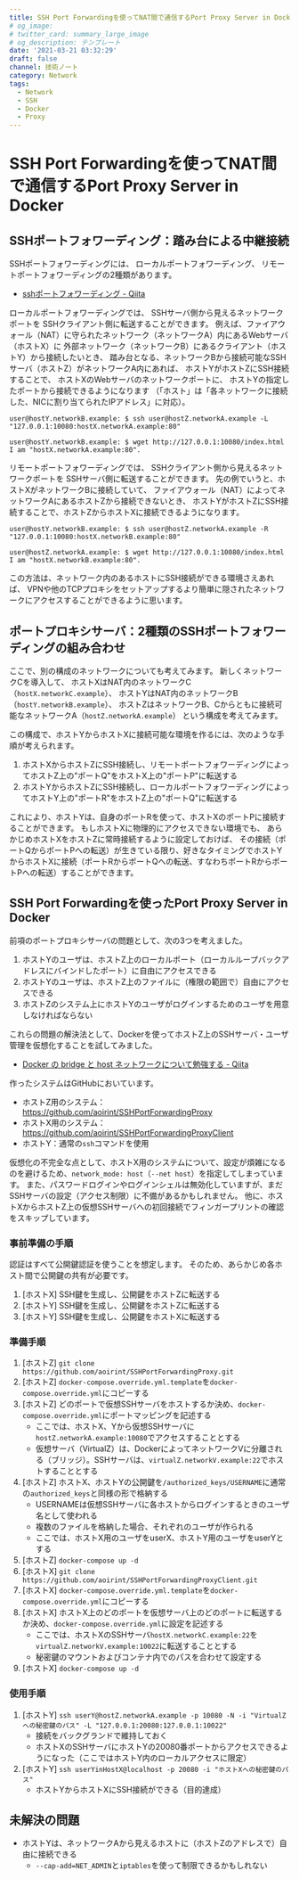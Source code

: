 ```yaml
---
title: SSH Port Forwardingを使ってNAT間で通信するPort Proxy Server in Docker
# og_image:
# twitter_card: summary_large_image
# og_description: テンプレート
date: '2021-03-21 03:32:29'
draft: false
channel: 技術ノート
category: Network
tags:
  - Network
  - SSH
  - Docker
  - Proxy
---
```


# SSH Port Forwardingを使ってNAT間で通信するPort Proxy Server in Docker

## SSHポートフォワーディング：踏み台による中継接続

SSHポートフォワーディングには、
ローカルポートフォワーディング、
リモートポートフォワーディングの2種類があります。

- [sshポートフォワーディング - Qiita](https://qiita.com/mechamogera/items/b1bb9130273deb9426f5)

ローカルポートフォワーディングでは、
SSHサーバ側から見えるネットワークポートを
SSHクライアント側に転送することができます。
例えば、ファイアウォール（NAT）に守られたネットワーク（ネットワークA）内にあるWebサーバ（ホストX）に
外部ネットワーク（ネットワークB）にあるクライアント（ホストY）から接続したいとき、
踏み台となる、ネットワークBから接続可能なSSHサーバ（ホストZ）がネットワークA内にあれば、
ホストYがホストZにSSH接続することで、
ホストXのWebサーバのネットワークポートに、
ホストYの指定したポートから接続できるようになります
（「ホスト」は「各ネットワークに接続した、NICに割り当てられたIPアドレス」に対応）。

```shell
user@hostY.networkB.example: $ ssh user@hostZ.networkA.example -L "127.0.0.1:10080:hostX.networkA.example:80"

user@hostY.networkB.example: $ wget http://127.0.0.1:10080/index.html
I am "hostX.networkA.example:80".
```

リモートポートフォワーディングでは、
SSHクライアント側から見えるネットワークポートを
SSHサーバ側に転送することができます。
先の例でいうと、ホストXがネットワークBに接続していて、
ファイアウォール（NAT）によってネットワークAにあるホストZから接続できないとき、
ホストYがホストZにSSH接続することで、ホストZからホストXに接続できるようになります。

```shell
user@hostY.networkB.example: $ ssh user@hostZ.networkA.example -R "127.0.0.1:10080:hostX.networkB.example:80"

user@hostZ.networkA.example: $ wget http://127.0.0.1:10080/index.html
I am "hostX.networkB.example:80".
```

この方法は、ネットワーク内のあるホストにSSH接続ができる環境さえあれば、
VPNや他のTCPプロキシをセットアップするより簡単に隠されたネットワークにアクセスすることができるように思います。



## ポートプロキシサーバ：2種類のSSHポートフォワーディングの組み合わせ

ここで、別の構成のネットワークについても考えてみます。
新しくネットワークCを導入して、
ホストXはNAT内のネットワークC（`hostX.networkC.example`）、
ホストYはNAT内のネットワークB（`hostY.networkB.example`）、
ホストZはネットワークB、Cからともに接続可能なネットワークA（`hostZ.networkA.example`）
という構成を考えてみます。

この構成で、ホストYからホストXに接続可能な環境を作るには、次のような手順が考えられます。

1. ホストXからホストZにSSH接続し、リモートポートフォワーディングによってホストZ上の"ポートQ"をホストX上の"ポートP"に転送する
2. ホストYからホストZにSSH接続し、ローカルポートフォワーディングによってホストY上の"ポートR"をホストZ上の"ポートQ"に転送する

これにより、ホストYは、自身のポートRを使って、ホストXのポートPに接続することができます。
もしホストXに物理的にアクセスできない環境でも、
あらかじめホストXをホストZに常時接続するように設定しておけば、
その接続（ポートQからポートPへの転送）が生きている限り、好きなタイミングでホストYからホストXに接続（ポートRからポートQへの転送、すなわちポートRからポートPへの転送）することができます。



## SSH Port Forwardingを使ったPort Proxy Server in Docker
前項のポートプロキシサーバの問題として、次の3つを考えました。

1. ホストYのユーザは、ホストZ上のローカルポート（ローカルループバックアドレスにバインドしたポート）に自由にアクセスできる
2. ホストYのユーザは、ホストZ上のファイルに（権限の範囲で）自由にアクセスできる
3. ホストZのシステム上にホストYのユーザがログインするためのユーザを用意しなければならない

これらの問題の解決法として、Dockerを使ってホストZ上のSSHサーバ・ユーザ管理を仮想化することを試してみました。

- [Docker の bridge と host ネットワークについて勉強する - Qiita](https://qiita.com/toshihirock/items/f5b9f7799ec8bf8c328e)

作ったシステムはGitHubにおいています。

- ホストZ用のシステム：https://github.com/aoirint/SSHPortForwardingProxy
- ホストX用のシステム：https://github.com/aoirint/SSHPortForwardingProxyClient
- ホストY：通常の`ssh`コマンドを使用

仮想化の不完全な点として、ホストX用のシステムについて、設定が煩雑になるのを避けるため、`network_mode: host`（`--net host`）を指定してしまっています。
また、パスワードログインやログインシェルは無効化していますが、まだSSHサーバの設定（アクセス制限）に不備があるかもしれません。
他に、ホストXからホストZ上の仮想SSHサーバへの初回接続でフィンガープリントの確認をスキップしています。


### 事前準備の手順
認証はすべて公開鍵認証を使うことを想定します。
そのため、あらかじめ各ホスト間で公開鍵の共有が必要です。

1. [ホストX] SSH鍵を生成し、公開鍵をホストZに転送する
2. [ホストY] SSH鍵を生成し、公開鍵をホストZに転送する
3. [ホストY] SSH鍵を生成し、公開鍵をホストXに転送する

### 準備手順
1. [ホストZ] `git clone https://github.com/aoirint/SSHPortForwardingProxy.git`
2. [ホストZ] `docker-compose.override.yml.template`を`docker-compose.override.yml`にコピーする
3. [ホストZ] どのポートで仮想SSHサーバをホストするか決め、`docker-compose.override.yml`にポートマッピングを記述する
    - ここでは、ホストX、Yから仮想SSHサーバに`hostZ.networkA.example:10080`でアクセスすることとする
    - 仮想サーバ（VirtualZ）は、DockerによってネットワークVに分離される（ブリッジ）。SSHサーバは、`virtualZ.networkV.example:22`でホストすることとする
4. [ホストZ] ホストX、ホストYの公開鍵を`/authorized_keys/USERNAME`に通常の`authorized_keys`と同様の形で格納する
    - USERNAMEは仮想SSHサーバに各ホストからログインするときのユーザ名として使われる
    - 複数のファイルを格納した場合、それぞれのユーザが作られる
    - ここでは、ホストX用のユーザをuserX、ホストY用のユーザをuserYとする
5. [ホストZ] `docker-compose up -d`
6. [ホストX] `git clone https://github.com/aoirint/SSHPortForwardingProxyClient.git`
7. [ホストX] `docker-compose.override.yml.template`を`docker-compose.override.yml`にコピーする
8. [ホストX] ホストX上のどのポートを仮想サーバ上のどのポートに転送するか決め、`docker-compose.override.yml`に設定を記述する
    - ここでは、ホストXのSSHサーバ`hostX.networkC.example:22`を`virtualZ.networkV.example:10022`に転送することとする
    - 秘密鍵のマウントおよびコンテナ内でのパスを合わせて設定する
9. [ホストX] `docker-compose up -d`

### 使用手順
1. [ホストY] `ssh userY@hostZ.networkA.example -p 10080 -N -i "VirtualZへの秘密鍵のパス" -L "127.0.0.1:20080:127.0.0.1:10022"`
    - 接続をバックグランドで維持しておく
    - ホストXのSSHサーバにホストYの20080番ポートからアクセスできるようになった（ここではホストY内のローカルアクセスに限定）
2. [ホストY] `ssh userYinHostX@localhost -p 20080 -i "ホストXへの秘密鍵のパス"`
    - ホストYからホストXにSSH接続ができる（目的達成）


## 未解決の問題
- ホストYは、ネットワークAから見えるホストに（ホストZのアドレスで）自由に接続できる
    - `--cap-add​=NET_ADMIN`と`iptables`を使って制限できるかもしれない
